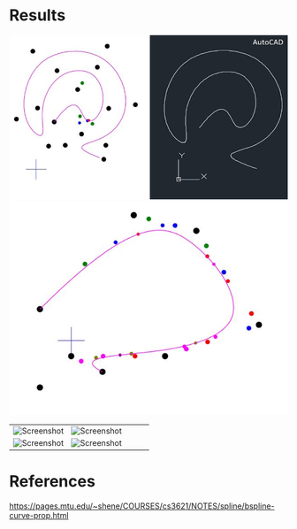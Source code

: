 # Results
![Screenshot](test1.JPG)
![Screenshot](test2.JPG)

|   |   |   |   |   |
|---|---|---|---|---|
|![Screenshot](test40.JPG)   |![Screenshot](test41.JPG)   |
|![Screenshot](test42.JPG)   |![Screenshot](test42.JPG)   |

# References
https://pages.mtu.edu/~shene/COURSES/cs3621/NOTES/spline/bspline-curve-prop.html <br>
